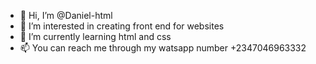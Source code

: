 - 👋 Hi, I’m @Daniel-html
- 👀 I’m interested in creating front end for websites
- 🌱 I’m currently learning html and css
- 📫 You can reach me through my watsapp number +2347046963332

<!---
Daniel-html/Daniel-html is a ✨ special ✨ repository because its `README.md` (this file) appears on your GitHub profile.
You can click the Preview link to take a look at your changes.
--->
